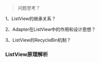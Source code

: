 > 问题思考？

1、ListView的继承关系？

2、Adapter在ListView中的作用和设计思想？

3、ListView的RecycleBin机制？

### ListView原理解析

